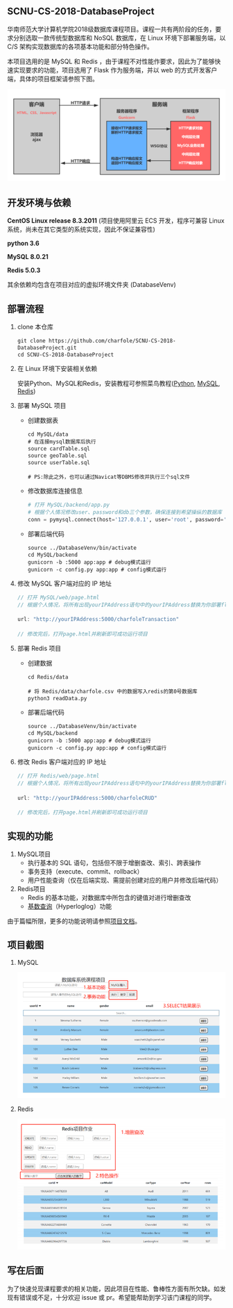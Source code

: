 ## SCNU-CS-2018-DatabaseProject

华南师范大学计算机学院2018级数据库课程项目。课程一共有两阶段的任务，要求分别选取一款传统型数据库和 NoSQL 数据库，在 Linux 环境下部署服务端，以 C/S 架构实现数据库的各项基本功能和部分特色操作。

本项目选用的是 MySQL 和 Redis ，由于课程不对性能作要求，因此为了能够快速实现要求的功能，项目选用了 Flask 作为服务端，并以 web 的方式开发客户端，具体的项目框架请参照下图。

![架构图](https://github.com/charfole/SCNU-CS-2018-DatabaseProject/blob/master/information/MySQL%E6%9E%B6%E6%9E%84%E5%9B%BE.png)


## 开发环境与依赖

**CentOS Linux release 8.3.2011** 
(项目使用阿里云 ECS 开发，程序可兼容 Linux 系统，尚未在其它类型的系统实现，因此不保证兼容性)

**python 3.6**

**MySQL 8.0.21**

**Redis 5.0.3**

其余依赖均包含在项目对应的虚拟环境文件夹 (DatabaseVenv) 



## 部署流程

1. clone 本仓库

   ```shell
   git clone https://github.com/charfole/SCNU-CS-2018-DatabaseProject.git
   cd SCNU-CS-2018-DatabaseProject
   ```

2. 在 Linux 环境下安装相关依赖

   安装Python、MySQL和Redis，安装教程可参照菜鸟教程([Python](https://www.runoob.com/python3/python3-install.html), [MySQL](https://www.runoob.com/mysql/mysql-install.html), [Redis](https://www.runoob.com/redis/redis-install.html))

3. 部署 MySQL 项目

   - 创建数据表

     ```shell
     cd MySQL/data
     # 在连接mysql数据库后执行
     source cardTable.sql
     source geoTable.sql
     source userTable.sql
     
     # PS:除此之外，也可以通过Navicat等DBMS修改并执行三个sql文件
     ```

   - 修改数据库连接信息

     ```python
     # 打开 MySQL/backend/app.py
     # 根据个人情况修改user、password和db三个参数，确保连接到希望操纵的数据库
     conn = pymysql.connect(host='127.0.0.1', user='root', password='', db='charfoleTable', charset='utf8') # connect to the database
     ```

   - 部署后端代码

     ```shell
     source ../DatabaseVenv/bin/activate
     cd MySQL/backend
     gunicorn -b :5000 app:app # debug模式运行
     gunicorn -c config.py app:app # config模式运行
     ```

4. 修改 MySQL 客户端对应的 IP 地址

   ```javascript
   // 打开 MySQL/web/page.html
   // 根据个人情况，将所有出现yourIPAddress语句中的yourIPAddress替换为你部署flask的ip（服务器ip或者是虚拟机的ip）
   
   url: "http://yourIPAddress:5000/charfoleTransaction"
   
   // 修改完后，打开page.html并刷新即可成功运行项目
   ```

5. 部署 Redis 项目

   - 创建数据

     ```shell
     cd Redis/data
     
     # 将 Redis/data/charfole.csv 中的数据写入redis的第0号数据库
     python3 readData.py
     ```

   - 部署后端代码

     ```shell
     source ../DatabaseVenv/bin/activate
     cd MySQL/backend
     gunicorn -b :5000 app:app # debug模式运行
     gunicorn -c config.py app:app # config模式运行
     ```

6. 修改 Redis 客户端对应的 IP 地址

   ```javascript
   // 打开 Redis/web/page.html
   // 根据个人情况，将所有出现yourIPAddress语句中的yourIPAddress替换为你部署flask的ip（服务器ip或者是虚拟机的ip）

   url: "http://yourIPAddress:5000/charfoleCRUD"

   // 修改完后，打开page.html并刷新即可成功运行项目
   ```



## 实现的功能

1. MySQL项目
   - 执行基本的 SQL 语句，包括但不限于增删查改、索引、跨表操作
   - 事务支持（execute、commit、rollback）
   - 用户性能查询（仅在后端实现、需提前创建对应的用户并修改后端代码）
2. Redis项目
   - Redis 的基本功能，对数据库中所包含的键值对进行增删查改
   - [基数查询](https://www.runoob.com/redis/redis-hyperloglog.html)（Hyperloglog）功能

由于篇幅所限，更多的功能说明请参照[项目文档](https://github.com/charfole/SCNU-CS-2018-DatabaseProject/tree/master/information/%E9%A1%B9%E7%9B%AE%E6%96%87%E6%A1%A3)。



## 项目截图

1. MySQL

   ![](https://github.com/charfole/SCNU-CS-2018-DatabaseProject/blob/master/information/MySQL%E9%A1%B9%E7%9B%AE%E6%88%AA%E5%9B%BE.png)

2. Redis

   ![](https://github.com/charfole/SCNU-CS-2018-DatabaseProject/blob/master/information/Redis%E9%A1%B9%E7%9B%AE%E6%88%AA%E5%9B%BE.png)

## 写在后面

为了快速兑现课程要求的相关功能，因此项目在性能、鲁棒性方面有所欠缺。如发现有错误或不足，十分欢迎 issue 或 pr。希望能帮助到学习该门课程的同学。